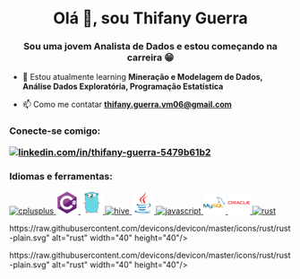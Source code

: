 <h1 align="center">Olá 👋, sou Thifany Guerra</h1>
<h3 align="center">Sou uma jovem Analista de Dados e estou começando na carreira 😁</h3>

- 🌱 Estou atualmente learning **Mineração e Modelagem de Dados, Análise Dados Exploratória, Programação Estatística**

- 📫 Como me contatar **thifany.guerra.vm06@gmail.com**

<h3 align="left">Conecte-se comigo:</ h3>
<p align="left">
<a href="https://linkedin.com/in/linkedin.com/in/thifany-guerra-5479b61b2" target="blank"><img align="center" src="https://raw.githubusercontent.com/rahuldkjain/github-profile-readme-generator/master/src/images/icons/Social/linked-in-alt.svg" alt="linkedin.com/in/thifany-guerra-5479b61b2" height="30" width="40" /></a>
</p>

<h3 align="left">Idiomas e ferramentas:</h3>
<p align="left"> <a href="https://www.w3schools.com/cpp/" target="_blank" rel="noreferrer"> <img src="https://raw.githubusercontent. com/devicons/devicon/master/icons/cplusplus/cplusplus-original.svg" alt="cplusplus" width="40" height="40"/> </a> <a href="https://www. w3schools.com/cs/" target="_blank" rel="noreferrer"> <img src="https://raw.githubusercontent.com/devicons/devicon/master/icons/csharp/csharp-original.svg" alt ="csharp" width="40" height="40"/> </a> <a href="https://golang.org" target="_blank" rel="noreferrer"> <img src="https://raw.githubusercontent.com/devicons/devicon/master/icons/go/go-original.svg" alt="go" width="40" height="40"/> </a > <a href="https://hive.apache.org/" target="_blank" rel="noreferrer"> <img src="https://www.vectorlogo.zone/logos/apache_hive/apache_hive-icon .svg" alt="hive" width="40" height="40"/> </a> <a href="https://www.java.com" target="_blank" rel="noreferrer"> <img src="https://raw.githubusercontent.com/devicons/devicon/master/icons/java/java-original.svg" alt="java" width="40" height="40"/> </ um> <a href="https://developer.mozilla.org/en-US/docs/Web/JavaScript" target="_blank" rel="noreferrer"> <img src="https://raw.githubusercontent.com/ devicons/devicon/master/icons/javascript/javascript-original.svg" alt="javascript" width="40" height="40"/> </a> <a href="https://www.mysql. com/" target="_blank" rel="noreferrer"> <img src="https://raw.githubusercontent.com/devicons/devicon/master/icons/mysql/mysql-original-wordmark.svg" alt=" mysql" width="40" height="40"/> </a> <a href="https://www.oracle.com/" target="_blank" rel="noreferrer"> <img src=" https://raw.githubusercontent.com/devicons/devicon/master/icons/oracle/oracle-original.svg" alt="oracle" width="40" height="40"/> </a> <a href=" https://www.rust-lang.org" target="_blank" rel="noreferrer"> <img src="https://raw.githubusercontent.com/devicons/devicon/master/icons/rust/rust- plain.svg" alt="rust" width="40" height="40"/> </a> </p>https://raw.githubusercontent.com/devicons/devicon/master/icons/rust/rust-plain.svg" alt="rust" width="40" height="40"/> </a> </p >https://raw.githubusercontent.com/devicons/devicon/master/icons/rust/rust-plain.svg" alt="rust" width="40" height="40"/> </a> </p
